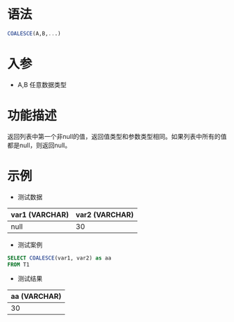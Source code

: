 # 语法

```sql
COALESCE(A,B,...)
```

# 入参

- A,B 任意数据类型

# 功能描述

返回列表中第一个非null的值，返回值类型和参数类型相同。如果列表中所有的值都是null，则返回null。

# 示例

- 测试数据

| var1 (VARCHAR) | var2 (VARCHAR) | 
| --- | --- | 
| null | 30 |

- 测试案例

```sql
SELECT COALESCE(var1, var2) as aa
FROM T1
```

- 测试结果

| aa (VARCHAR) |
| --- |
| 30 |

